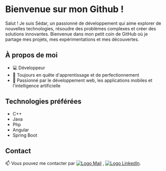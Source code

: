 # Bienvenue sur mon Github !

Salut ! Je suis Sédar, un passionné de développement qui aime explorer de nouvelles technologies, résoudre des problèmes complexes et créer des solutions innovantes. Bienvenue dans mon petit coin de GitHub où je partage mes projets, mes expérimentations et mes découvertes.

## À propos de moi

- 💻 Développeur
- 🌱 Toujours en quête d'apprentissage et de perfectionnement
- 🚀 Passionné par le développement web, les applications mobiles et l'intelligence artificielle

<!-- ## Projets

Voici un aperçu de quelques-uns de mes projets :

- [Nom du Projet 1](lien_vers_projet_1) - Description succincte du projet.
- [Nom du Projet 2](lien_vers_projet_2) - Description succincte du projet.
- [Nom du Projet 3](lien_vers_projet_3) - Description succincte du projet. 

Pour voir l'ensemble de mes projets, rendez-vous dans l'onglet "Repositories" ci-dessus !-->

## Technologies préférées

- C++
- Java
- Php
- Angular
- Spring Boot


## Contact

📫 Vous pouvez me contacter par [![Logo Mail](lien_vers_le_logo)](mailto:desiradjysedar20@gmail.com) ,  [![Logo LinkedIn](lien_vers_le_logo)](https://www.linkedin.com/in/adjy-sedar-desir-b261a0229/).

<!-- ## Contribuer

Les contributions sont les bienvenues ! Si vous souhaitez contribuer à l'un de mes projets, n'hésitez pas à ouvrir une pull request ou à me contacter directement.

## Remerciements

Un grand merci à tous ceux qui soutiennent mes projets, partagent leurs connaissances et contribuent à la communauté open source. Vous êtes géniaux !

## Licence

Tous mes projets sont sous licence [MIT](lien_vers_licence), sauf indication contraire. -->
